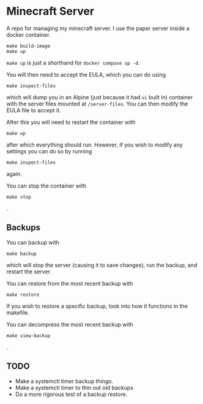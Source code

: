 # Minecraft Server

A repo for managing my minecraft server. I use the paper server inside a docker container.

```
make build-image
make up
```

`make up` is just a shorthand for `docker compose up -d`.

You will then need to accept the EULA, which you can do using

```
make inspect-files
```

which will dump you in an Alpine (just because it had `vi` built in) container with the server files mounted at `/server-files`. You can then modify the EULA file to accept it.

After this you will need to restart the container with

```
make up
```

after which everything should run. However, if you wish to modify any settings you can do so by running

```
make inspect-files
```

again.

You can stop the container with

```
make stop
```

.

## Backups

You can backup with

```
make backup
```

which will stop the server (causing it to save changes), run the backup, and restart the server.

You can restore from the most recent backup with

```
make restore
```

If you wish to restore a specific backup, look into how it functions in the makefile.

You can decompress the most recent backup with

```
make view-backup
```

.

## TODO

- Make a systemctl timer backup thingo.
- Make a systemctl timer to thin out old backups
- Do a more rigorous test of a backup restore.